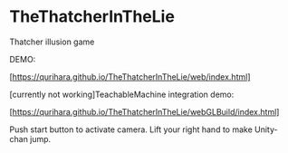 # TheThatcherInTheLie
Thatcher illusion game

DEMO:

[https://qurihara.github.io/TheThatcherInTheLie/web/index.html]




[currently not working]TeachableMachine integration demo:

[https://qurihara.github.io/TheThatcherInTheLie/webGLBuild/index.html]

Push start button to activate camera. Lift your right hand to make Unity-chan jump.
